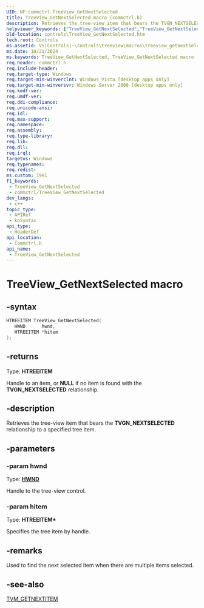 ```yaml
---
UID: NF:commctrl.TreeView_GetNextSelected
title: TreeView_GetNextSelected macro (commctrl.h)
description: Retrieves the tree-view item that bears the TVGN_NEXTSELECTED relationship to a specified tree item.
helpviewer_keywords: ["TreeView_GetNextSelected","TreeView_GetNextSelected macro [Windows Controls]","_shell_TreeView_GetNextSelected","_shell_TreeView_GetNextSelected_cpp","commctrl/TreeView_GetNextSelected","controls.TreeView_GetNextSelected","controls._shell_TreeView_GetNextSelected"]
old-location: controls\TreeView_GetNextSelected.htm
tech.root: Controls
ms.assetid: VS|Controls|~\controls\treeview\macros\treeview_getnextselected.htm
ms.date: 10/21/2024
ms.keywords: TreeView_GetNextSelected, TreeView_GetNextSelected macro [Windows Controls], _shell_TreeView_GetNextSelected, _shell_TreeView_GetNextSelected_cpp, commctrl/TreeView_GetNextSelected, controls.TreeView_GetNextSelected, controls._shell_TreeView_GetNextSelected
req.header: commctrl.h
req.include-header: 
req.target-type: Windows
req.target-min-winverclnt: Windows Vista [desktop apps only]
req.target-min-winversvr: Windows Server 2008 [desktop apps only]
req.kmdf-ver: 
req.umdf-ver: 
req.ddi-compliance: 
req.unicode-ansi: 
req.idl: 
req.max-support: 
req.namespace: 
req.assembly: 
req.type-library: 
req.lib: 
req.dll: 
req.irql: 
targetos: Windows
req.typenames: 
req.redist: 
ms.custom: 19H1
f1_keywords:
 - TreeView_GetNextSelected
 - commctrl/TreeView_GetNextSelected
dev_langs:
 - c++
topic_type:
 - APIRef
 - kbSyntax
api_type:
 - HeaderDef
api_location:
 - Commctrl.h
api_name:
 - TreeView_GetNextSelected
---
```


# TreeView_GetNextSelected macro

## -syntax

```cpp
HTREEITEM TreeView_GetNextSelected(
   HWND      hwnd,
   HTREEITEM *hitem
);
```

## -returns

Type: **HTREEITEM**

Handle to an item, or <b>NULL</b> if no item is found with the <b>TVGN_NEXTSELECTED</b> relationship.


## -description

Retrieves the tree-view item that bears the <b>TVGN_NEXTSELECTED</b> relationship to a specified tree item.

## -parameters

### -param hwnd

Type: <b><a href="/windows/desktop/WinProg/windows-data-types">HWND</a></b>

Handle to the tree-view control.

### -param hitem

Type: <b>HTREEITEM*</b>

Specifies the tree item by handle.

## -remarks

Used to find the next selected item when there are multiple items selected.

## -see-also

<a href="/windows/desktop/Controls/tvm-getnextitem">TVM_GETNEXTITEM</a>

